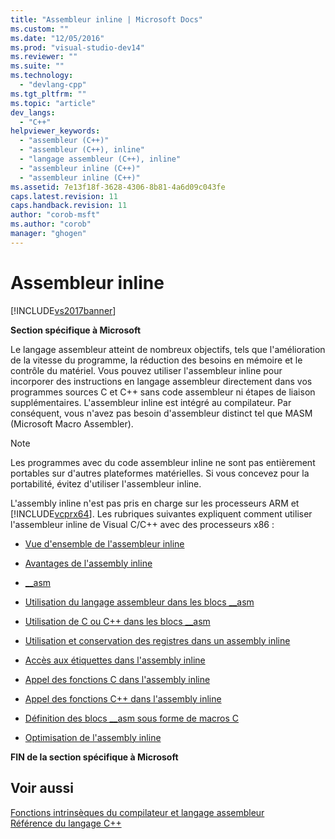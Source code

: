 ```yaml
---
title: "Assembleur inline | Microsoft Docs"
ms.custom: ""
ms.date: "12/05/2016"
ms.prod: "visual-studio-dev14"
ms.reviewer: ""
ms.suite: ""
ms.technology: 
  - "devlang-cpp"
ms.tgt_pltfrm: ""
ms.topic: "article"
dev_langs: 
  - "C++"
helpviewer_keywords: 
  - "assembleur (C++)"
  - "assembleur (C++), inline"
  - "langage assembleur (C++), inline"
  - "assembleur inline (C++)"
  - "assembleur inline (C++)"
ms.assetid: 7e13f18f-3628-4306-8b81-4a6d09c043fe
caps.latest.revision: 11
caps.handback.revision: 11
author: "corob-msft"
ms.author: "corob"
manager: "ghogen"
---
```

# Assembleur inline
[!INCLUDE[vs2017banner](../../assembler/inline/includes/vs2017banner.md)]

**Section spécifique à Microsoft**  
  
 Le langage assembleur atteint de nombreux objectifs, tels que l'amélioration de la vitesse du programme, la réduction des besoins en mémoire et le contrôle du matériel.  Vous pouvez utiliser l'assembleur inline pour incorporer des instructions en langage assembleur directement dans vos programmes sources C et C\+\+ sans code assembleur ni étapes de liaison supplémentaires.  L'assembleur inline est intégré au compilateur. Par conséquent, vous n'avez pas besoin d'assembleur distinct tel que MASM \(Microsoft Macro Assembler\).  
  
> [!NOTE]
>  Les programmes avec du code assembleur inline ne sont pas entièrement portables sur d'autres plateformes matérielles.  Si vous concevez pour la portabilité, évitez d'utiliser l'assembleur inline.  
  
 L'assembly inline n'est pas pris en charge sur les processeurs ARM et [!INCLUDE[vcprx64](../../assembler/inline/includes/vcprx64_md.md)].  Les rubriques suivantes expliquent comment utiliser l'assembleur inline de Visual C\/C\+\+ avec des processeurs x86 :  
  
-   [Vue d'ensemble de l'assembleur inline](../../assembler/inline/inline-assembler-overview.md)  
  
-   [Avantages de l'assembly inline](../../assembler/inline/advantages-of-inline-assembly.md)  
  
-   [\_\_asm](../../assembler/inline/asm.md)  
  
-   [Utilisation du langage assembleur dans les blocs \_\_asm](../../assembler/inline/using-assembly-language-in-asm-blocks.md)  
  
-   [Utilisation de C ou C\+\+ dans les blocs \_\_asm](../../assembler/inline/using-c-or-cpp-in-asm-blocks.md)  
  
-   [Utilisation et conservation des registres dans un assembly inline](../../assembler/inline/using-and-preserving-registers-in-inline-assembly.md)  
  
-   [Accès aux étiquettes dans l'assembly inline](../../assembler/inline/jumping-to-labels-in-inline-assembly.md)  
  
-   [Appel des fonctions C dans l'assembly inline](../../assembler/inline/calling-c-functions-in-inline-assembly.md)  
  
-   [Appel des fonctions C\+\+ dans l'assembly inline](../../assembler/inline/calling-cpp-functions-in-inline-assembly.md)  
  
-   [Définition des blocs \_\_asm sous forme de macros C](../../assembler/inline/defining-asm-blocks-as-c-macros.md)  
  
-   [Optimisation de l'assembly inline](../../assembler/inline/optimizing-inline-assembly.md)  
  
 **FIN de la section spécifique à Microsoft**  
  
## Voir aussi  
 [Fonctions intrinsèques du compilateur et langage assembleur](../../intrinsics/compiler-intrinsics-and-assembly-language.md)   
 [Référence du langage C\+\+](../../cpp/cpp-language-reference.md)